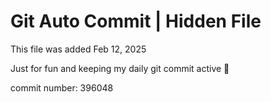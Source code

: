 # Git Auto Commit | Hidden File

This file was added Feb 12, 2025

Just for fun and keeping my daily git commit active 🤪

commit number: 396048
